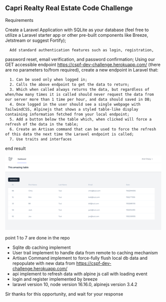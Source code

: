## Capri Realty Real Estate Code Challenge

Requirements

Create a Laravel Application with SQLite as your database (feel free to
utilize a Laravel starter app or other pre-built components like Breeze,
Jetstream or suggest Fortify);

      Add standard authentication features such as login, registration,
password reset, email verification, and password confirmation;
Using our GET accessible endpoint
https://cspf-dev-challenge.herokuapp.com/ (there are no parameters
to/from required), create a new endpoint in Laravel that:

      1. Can be used only when logged in;
      2. Calls the above endpoint to get the data to return;
      3. Which when called always returns the data, but regardless of when/how many times it is called should never request the data from our server more than 1 time per hour, and data should saved in DB;
      4. Once logged in the user should see a single webpage with TailwindCSS, Alpinejs that shows a styled table-like display containing information fetched from your local endpoint;
      5. Add a button below the table which, when clicked will force a refresh of the data in the table;
      6. Create an Artisan command that can be used to force the refresh of this data the next time the Laravel endpoint is called;
      7. Use traits and interfaces


end result

![img.png](img.png)

point 1 to 7 are done in the repo

- Sqlite db caching implement
- User trail implement to handle data from remote to caching mechanism
- Artisan Command implement to force-fully flush local db data and repopulate with new data from https://cspf-dev-challenge.herokuapp.com/
- api implement to refresh data with alpine js call with loading event 
- login and register implemented by breeze
- laravel version 10, node version 16.16.0, alpinejs version 3.4.2

Sir thanks for this opportunity, and wait for your response   
